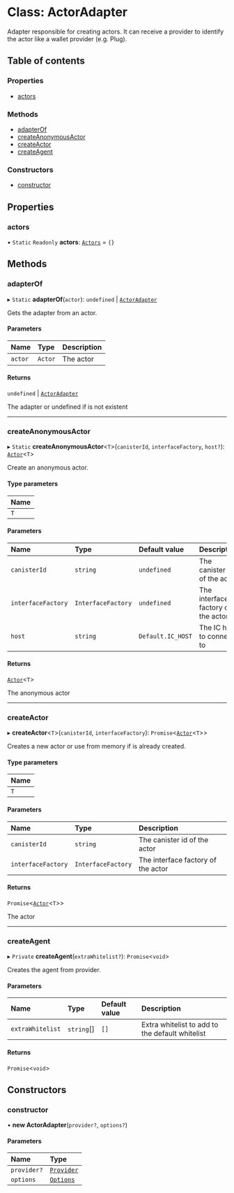 # Class: ActorAdapter

Adapter responsible for creating actors.
It can receive a provider to identify the actor like a wallet provider (e.g. Plug).

## Table of contents

### Properties

- [actors](ActorAdapter.md#actors)

### Methods

- [adapterOf](ActorAdapter.md#adapterof)
- [createAnonymousActor](ActorAdapter.md#createanonymousactor)
- [createActor](ActorAdapter.md#createactor)
- [createAgent](ActorAdapter.md#createagent)

### Constructors

- [constructor](ActorAdapter.md#constructor)

## Properties

### actors

▪ `Static` `Readonly` **actors**: [`Actors`](../modules/ActorAdapter.md#actors) = `{}`

## Methods

### adapterOf

▸ `Static` **adapterOf**(`actor`): `undefined` \| [`ActorAdapter`](ActorAdapter.md)

Gets the adapter from an actor.

#### Parameters

| Name | Type | Description |
| :------ | :------ | :------ |
| `actor` | `Actor` | The actor |

#### Returns

`undefined` \| [`ActorAdapter`](ActorAdapter.md)

The adapter or undefined if is not existent

___

### createAnonymousActor

▸ `Static` **createAnonymousActor**<`T`\>(`canisterId`, `interfaceFactory`, `host?`): [`Actor`](../modules/ActorAdapter.md#actor)<`T`\>

Create an anonymous actor.

#### Type parameters

| Name |
| :------ |
| `T` |

#### Parameters

| Name | Type | Default value | Description |
| :------ | :------ | :------ | :------ |
| `canisterId` | `string` | `undefined` | The canister id of the actor |
| `interfaceFactory` | `InterfaceFactory` | `undefined` | The interface factory of the actor |
| `host` | `string` | `Default.IC_HOST` | The IC host to connect to |

#### Returns

[`Actor`](../modules/ActorAdapter.md#actor)<`T`\>

The anonymous actor

___

### createActor

▸ **createActor**<`T`\>(`canisterId`, `interfaceFactory`): `Promise`<[`Actor`](../modules/ActorAdapter.md#actor)<`T`\>\>

Creates a new actor or use from memory if is already created.

#### Type parameters

| Name |
| :------ |
| `T` |

#### Parameters

| Name | Type | Description |
| :------ | :------ | :------ |
| `canisterId` | `string` | The canister id of the actor |
| `interfaceFactory` | `InterfaceFactory` | The interface factory of the actor |

#### Returns

`Promise`<[`Actor`](../modules/ActorAdapter.md#actor)<`T`\>\>

The actor

___

### createAgent

▸ `Private` **createAgent**(`extraWhitelist?`): `Promise`<`void`\>

Creates the agent from provider.

#### Parameters

| Name | Type | Default value | Description |
| :------ | :------ | :------ | :------ |
| `extraWhitelist` | `string`[] | `[]` | Extra whitelist to add to the default whitelist |

#### Returns

`Promise`<`void`\>

## Constructors

### constructor

• **new ActorAdapter**(`provider?`, `options?`)

#### Parameters

| Name | Type |
| :------ | :------ |
| `provider?` | [`Provider`](../modules/ActorAdapter.md#provider) |
| `options` | [`Options`](../modules/ActorAdapter.md#options) |
